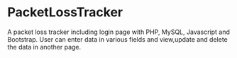 # PacketLossTracker
A packet loss tracker including login page with PHP, MySQL, Javascript and Bootstrap. User can enter data in various fields and view,update and delete the data in another page.
